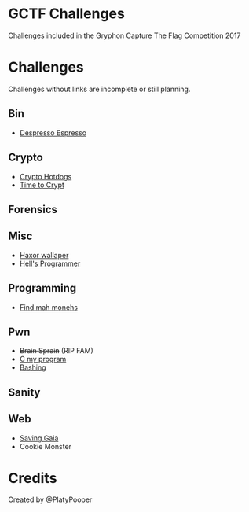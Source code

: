 # GCTF Challenges
Challenges included in the Gryphon Capture The Flag Competition 2017

# Challenges
Challenges without links are incomplete or still planning.

## Bin
- [Despresso Espresso](Depresso%20Espresso)

## Crypto
- [Crypto Hotdogs](Crypto%20Hotdogs)
- [Time to Crypt](Time%20to%20Crypt)

## Forensics

## Misc
- [Haxor wallaper](Haxor%20wallpaper)
- [Hell's Programmer](Hell's%20Programmer)

## Programming
- [Find mah monehs](Find%20mah%20monehs)

## Pwn
- ~~Brain Sprain~~ (RIP FAM)
- [C my program](C%20my%20program)
- [Bashing](Bashing)

## Sanity

## Web
- [Saving Gaia](Saving%20Gaia)
- Cookie Monster

# Credits
Created by @PlatyPooper

